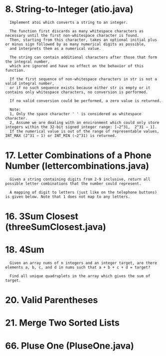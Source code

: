 # 8. String-to-Integer (atio.java)
      
      Implement atoi which converts a string to an integer.

      The function first discards as many whitespace characters as necessary until the first non-whitespace character is found. 
      Then, starting from this character, takes an optional initial plus or minus sign followed by as many numerical digits as possible, 
      and interprets them as a numerical value.

      The string can contain additional characters after those that form the integral number, 
      which are ignored and have no effect on the behavior of this function.

      If the first sequence of non-whitespace characters in str is not a valid integral number, 
      or if no such sequence exists because either str is empty or it contains only whitespace characters, no conversion is performed.

      If no valid conversion could be performed, a zero value is returned.

      Note:
      1, Only the space character ' ' is considered as whitespace character.
      2, Assume we are dealing with an environment which could only store integers within the 32-bit signed integer range: [−2^31,  2^31 − 1]. 
      If the numerical value is out of the range of representable values, INT_MAX (2^31 − 1) or INT_MIN (−2^31) is returned.

# 17. Letter Combinations of a Phone Number (lettercombinations.java)
      Given a string containing digits from 2-9 inclusive, return all possible letter combinations that the number could represent.

      A mapping of digit to letters (just like on the telephone buttons) is given below. Note that 1 does not map to any letters.

# 16. 3Sum Closest (threeSumClosest.java)

# 18. 4Sum
      Given an array nums of n integers and an integer target, are there elements a, b, c, and d in nums such that a + b + c + d = target? 

      Find all unique quadruplets in the array which gives the sum of target.
 
# 20. Valid Parentheses 

# 21. Merge Two Sorted Lists
      
 # 66. Pluse One (PluseOne.java)
